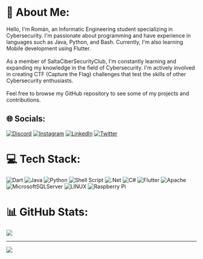 # 💫 About Me:
Hello, I'm Román, an Informatic Engineering student specializing in Cybersecurity. I'm passionate about programming and have experience in languages such as Java, Python, and Bash. Currently, I'm also learning Mobile development using Flutter.<br><br>As a member of SaltaCiberSecurityClub, I'm constantly learning and expanding my knowledge in the field of Cybersecurity. I'm actively involved in creating CTF (Capture the Flag) challenges that test the skills of other Cybersecurity enthusiasts.<br><br>Feel free to browse my GitHub repository to see some of my projects and contributions.


## 🌐 Socials:
[![Discord](https://img.shields.io/badge/Discord-%237289DA.svg?logo=discord&logoColor=white)](https://discord.gg/https://discord.gg/44SDc8cW) [![Instagram](https://img.shields.io/badge/Instagram-%23E4405F.svg?logo=Instagram&logoColor=white)](https://instagram.com/romanfc) [![LinkedIn](https://img.shields.io/badge/LinkedIn-%230077B5.svg?logo=linkedin&logoColor=white)](https://linkedin.com/in/linkedin.com/in/román-cuéllar-a06766177) [![Twitter](https://img.shields.io/badge/Twitter-%231DA1F2.svg?logo=Twitter&logoColor=white)](https://twitter.com/RomanY467) 

# 💻 Tech Stack:
![Dart](https://img.shields.io/badge/dart-%230175C2.svg?style=for-the-badge&logo=dart&logoColor=white) ![Java](https://img.shields.io/badge/java-%23ED8B00.svg?style=for-the-badge&logo=java&logoColor=white) ![Python](https://img.shields.io/badge/python-3670A0?style=for-the-badge&logo=python&logoColor=ffdd54) ![Shell Script](https://img.shields.io/badge/shell_script-%23121011.svg?style=for-the-badge&logo=gnu-bash&logoColor=white) ![.Net](https://img.shields.io/badge/.NET-5C2D91?style=for-the-badge&logo=.net&logoColor=white) ![C#](https://img.shields.io/badge/c%23-%23239120.svg?style=for-the-badge&logo=c-sharp&logoColor=white) ![Flutter](https://img.shields.io/badge/Flutter-%2302569B.svg?style=for-the-badge&logo=Flutter&logoColor=white) ![Apache](https://img.shields.io/badge/apache-%23D42029.svg?style=for-the-badge&logo=apache&logoColor=white) ![MicrosoftSQLServer](https://img.shields.io/badge/Microsoft%20SQL%20Sever-CC2927?style=for-the-badge&logo=microsoft%20sql%20server&logoColor=white) ![LINUX](https://img.shields.io/badge/Linux-FCC624?style=for-the-badge&logo=linux&logoColor=black) ![Raspberry Pi](https://img.shields.io/badge/-RaspberryPi-C51A4A?style=for-the-badge&logo=Raspberry-Pi)
# 📊 GitHub Stats:
![](https://github-readme-streak-stats.herokuapp.com/?user=RomanY467&theme=dark&hide_border=false)<br/>

---
[![](https://visitcount.itsvg.in/api?id=RomanY467&icon=0&color=0)](https://visitcount.itsvg.in)

<!-- Proudly created with GPRM ( https://gprm.itsvg.in ) -->
